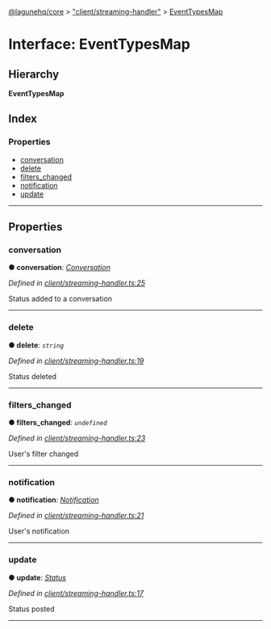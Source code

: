 [@lagunehq/core](../README.md) > ["client/streaming-handler"](../modules/_client_streaming_handler_.md) > [EventTypesMap](../interfaces/_client_streaming_handler_.eventtypesmap.md)

# Interface: EventTypesMap

## Hierarchy

**EventTypesMap**

## Index

### Properties

* [conversation](_client_streaming_handler_.eventtypesmap.md#conversation)
* [delete](_client_streaming_handler_.eventtypesmap.md#delete)
* [filters_changed](_client_streaming_handler_.eventtypesmap.md#filters_changed)
* [notification](_client_streaming_handler_.eventtypesmap.md#notification)
* [update](_client_streaming_handler_.eventtypesmap.md#update)

---

## Properties

<a id="conversation"></a>

###  conversation

**● conversation**: *[Conversation](_entities_conversation_.conversation.md)*

*Defined in [client/streaming-handler.ts:25](https://github.com/lagunehq/core/blob/9f0a933/src/client/streaming-handler.ts#L25)*

Status added to a conversation

___
<a id="delete"></a>

###  delete

**● delete**: *`string`*

*Defined in [client/streaming-handler.ts:19](https://github.com/lagunehq/core/blob/9f0a933/src/client/streaming-handler.ts#L19)*

Status deleted

___
<a id="filters_changed"></a>

###  filters_changed

**● filters_changed**: *`undefined`*

*Defined in [client/streaming-handler.ts:23](https://github.com/lagunehq/core/blob/9f0a933/src/client/streaming-handler.ts#L23)*

User's filter changed

___
<a id="notification"></a>

###  notification

**● notification**: *[Notification](_entities_notification_.notification.md)*

*Defined in [client/streaming-handler.ts:21](https://github.com/lagunehq/core/blob/9f0a933/src/client/streaming-handler.ts#L21)*

User's notification

___
<a id="update"></a>

###  update

**● update**: *[Status](_entities_status_.status.md)*

*Defined in [client/streaming-handler.ts:17](https://github.com/lagunehq/core/blob/9f0a933/src/client/streaming-handler.ts#L17)*

Status posted

___

